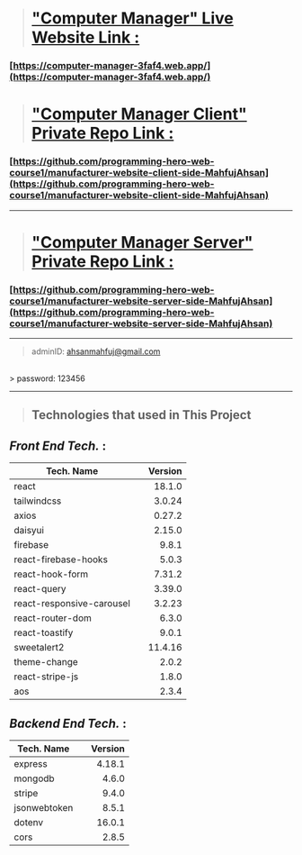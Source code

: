 > # ["Computer Manager" Live Website Link :](https://computer-manager-3faf4.web.app/)

### [https://computer-manager-3faf4.web.app/](https://computer-manager-3faf4.web.app/)

> # ["Computer Manager Client" Private Repo Link :](https://github.com/programming-hero-web-course1/manufacturer-website-client-side-MahfujAhsan)

### [https://github.com/programming-hero-web-course1/manufacturer-website-client-side-MahfujAhsan](https://github.com/programming-hero-web-course1/manufacturer-website-client-side-MahfujAhsan)

---

> # ["Computer Manager Server" Private Repo Link :](https://github.com/programming-hero-web-course1/manufacturer-website-server-side-MahfujAhsan)

### [https://github.com/programming-hero-web-course1/manufacturer-website-server-side-MahfujAhsan](https://github.com/programming-hero-web-course1/manufacturer-website-server-side-MahfujAhsan)

---

> adminID: ahsanmahfuj@gmail.com
</br>
> password: 123456

---

> ## Technologies that used in This Project

## _Front End Tech._ :

| Tech. Name                |     | Version |
| ------------------------- | :-: | ------: |
| react                     |     |  18.1.0 |
| tailwindcss               |     |  3.0.24 |
| axios                     |     |  0.27.2 |
| daisyui                   |     |  2.15.0 |
| firebase                  |     |   9.8.1 |
| react-firebase-hooks      |     |   5.0.3 |
| react-hook-form           |     |  7.31.2 |
| react-query               |     |  3.39.0 |
| react-responsive-carousel |     |  3.2.23 |
| react-router-dom          |     |   6.3.0 |
| react-toastify            |     |   9.0.1 |
| sweetalert2               |     | 11.4.16 |
| theme-change              |     |   2.0.2 |
| react-stripe-js           |     |   1.8.0 |
| aos                       |     |   2.3.4 |

## _Backend End Tech._ :

| Tech. Name   |     | Version |
| ------------ | :-: | ------: |
| express      |     |  4.18.1 |
| mongodb      |     |   4.6.0 |
| stripe       |     |   9.4.0 |
| jsonwebtoken |     |   8.5.1 |
| dotenv       |     |  16.0.1 |
| cors         |     |   2.8.5 |
